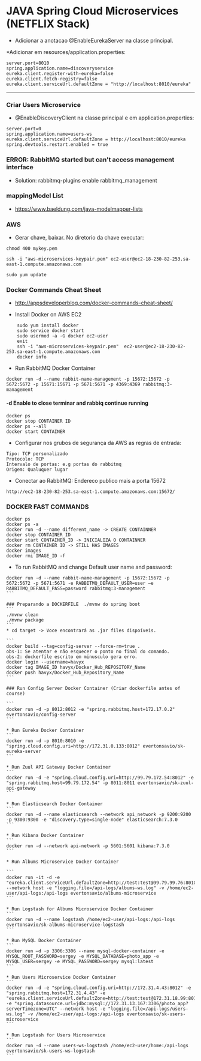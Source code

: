 # JAVA Spring Cloud Microservices (NETFLIX Stack)

* Adicionar a anotacao @EnableEurekaServer na classe principal.  
  
*Adicionar em resources/application.properties:
```
server.port=8010
spring.application.name=discoveryservice
eureka.client.register-with-eureka=false
eureka.client.fetch-registry=false
eureka.client.serviceUrl.defaultZone = "http://localhost:8010/eureka"
```  
--------------
### Criar Users Microservice  

* @EnableDiscoveryClient na classe principal e em application.properties:  
```
server.port=0
spring.application.name=users-ws
eureka.client.serviceUrl.defaultZone = http://localhost:8010/eureka
spring.devtools.restart.enabled = true
```  
  
### ERROR: RabbitMQ started but can't access management interface
* Solution: rabbitmq-plugins enable rabbitmq_management  
  
### mappingModel List<UserDto>
* https://www.baeldung.com/java-modelmapper-lists  
  
### AWS 
  
* Gerar chave, baixar. No diretorio da chave executar:  
```
chmod 400 mykey.pem
  
ssh -i "aws-microservices-keypair.pem" ec2-user@ec2-18-230-82-253.sa-east-1.compute.amazonaws.com
  
sudo yum update
```
  
### Docker Commands Cheat Sheet

* http://appsdeveloperblog.com/docker-commands-cheat-sheet/

  
* Install Docker on AWS EC2
```
    sudo yum install docker  
    sudo service docker start  
    sudo usermod -a -G docker ec2-user  
    exit  
    ssh -i "aws-microservices-keypair.pem"  ec2-user@ec2-18-230-82-253.sa-east-1.compute.amazonaws.com  
    docker info
```
  
* Run RabbitMQ Docker Container
```  
docker run -d --name rabbit-name-management -p 15672:15672 -p 5672:5672 -p 15671:15671 -p 5671:5671 -p 4369:4369 rabbitmq:3-management
```
#### -d Enable to close terminar and rabbiq continue running
```
docker ps
docker stop CONTAINER ID
docker ps --all
docker start CONTAINER
```
  
* Configurar nos grubos de segurança da AWS as regras de entrada:
```
Tipo: TCP personalizado
Protocolo: TCP
Intervalo de portas: e.g portas do rabbitmq
Origem: Qualuquer lugar 
```
  
* Conectar ao RabbitMQ: Endereco publico mais a porta 15672
```
http://ec2-18-230-82-253.sa-east-1.compute.amazonaws.com:15672/
```
  
### DOCKER FAST COMMANDS  
```
docker ps
docker ps -a
docker run -d --name different_name -> CREATE CONTAINNER
docker stop CONTAINER_ID
docker start CONTAINER_ID -> INICIALIZA O CONTAINNER
docker rm CONTAINER ID -> STILL HAS IMAGES
docker images
docker rmi IMAGE_ID -f
```
  
* To run RabbitMQ and change Default user name and password:
  
````
docker run -d --name rabbit-name-management -p 15672:15672 -p 5672:5672 -p 5671:5671 -e RABBITMQ_DEFAULT_USER=user –e RABBITMQ_DEFAULT_PASS=password rabbitmq:3-management
```
  
### Preparando a DOCKERFILE  ./mvnw do spring boot  
```
./mvnw clean
./mvnw package
```
* cd target -> Voce encontrará as .jar files dispoíveis.
  
```
docker build --tag=config-server --force-rm=true . 
obs-1: Se atentar e não esquecer o ponto no final do comando.
obs-2: dockerfile escrito em minusculo gera erro.
docker login --username=havyx
docker tag IMAGE_ID havyx/Docker_Hub_REPOSITORY_Name
docker push havyx/Docker_Hub_Repository_Name
```  
    
### Run Config Server Docker Container (Criar dockerfile antes of course)  
  
```  
docker run -d -p 8012:8012 -e "spring.rabbitmq.host=172.17.0.2" evertonsavio/config-server
```

* Run Eureka Docker Container
```
docker run -d -p 8010:8010 -e "spring.cloud.config.uri=http://172.31.0.133:8012" evertonsavio/sk-eureka-server
```

* Run Zuul API Gateway Docker Container
```
docker run -d -e "spring.cloud.config.uri=http://99.79.172.54:8012" -e "spring.rabbitmq.host=99.79.172.54" -p 8011:8011 evertonsavio/sk-zuul-api-gateway
```

* Run Elasticsearch Docker Container
```
docker run -d --name elasticsearch --network api_network -p 9200:9200 -p 9300:9300 -e "discovery.type=single-node" elasticsearch:7.3.0
```

* Run Kibana Docker Container
```
docker run -d --network api-network -p 5601:5601 kibana:7.3.0
```

* Run Albums Microservice Docker Container

```
docker run -it -d -e "eureka.client.serviceUrl.defaultZone=http://test:test@99.79.99.76:8010/eureka" --network host -e "logging.file=/api-logs/albums-ws.log" -v /home/ec2-user/api-logs:/api-logs evertonsavio/albums-microservice
```

* Run Logstash for Albums Microservice Docker Container
```
docker run -d --name logstash /home/ec2-user/api-logs:/api-logs evertonsavio/sk-albums-microservice-logstash
```

* Run MySQL Docker Container
```
docker run –d -p 3306:3306 --name mysql-docker-container -e MYSQL_ROOT_PASSWORD=sergey -e MYSQL_DATABASE=photo_app -e MYSQL_USER=sergey -e MYSQL_PASSWORD=sergey mysql:latest
```

* Run Users Microservice Docker Container
```
docker run -d -e "spring.cloud.config.uri=http://172.31.4.43:8012" -e "spring.rabbitmq.host=172.31.4.43" -e "eureka.client.serviceUrl.defaultZone=http://test:test@172.31.18.99:8010/eureka" -e "spring.datasource.url=jdbc:mysql://172.31.13.167:3306/photo_app?serverTimezone=UTC" --network host -e "logging.file=/api-logs/users-ws.log" -v /home/ec2-user/api-logs:/api-logs evertonsavio/sk-users-microservice
```

* Run Logstash for Users Microservice
```
docker run -d --name users-ws-logstash /home/ec2-user/home:/api-logs evertonsavio/sk-users-ws-logstash
```